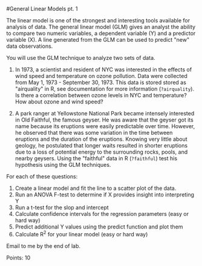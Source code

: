 #General Linear Models pt. 1

The linear model is one of the strongest and interesting tools available for analysis of data. The general linear model (GLM) gives an analyst the ability to compare two numeric variables, a dependent variable (Y) and a predictor variable (X). A line generated from the GLM can be used to predict "new" data observations.

You will use the GLM technique to analyze two sets of data.

1) In 1973, a scientist and resident of NYC was interested in the effects of wind speed and temperature on ozone pollution. Data were collected from May 1, 1973 - September 30, 1973. This data is stored stored as "airquality" in R, see documentation for more information (``?airquality``). Is there a correlation between ozone levels in NYC and temperature? How about ozone and wind speed? 

                   
2) A park ranger at Yellowstone National Park became intensely interested in Old Faithful, the famous geyser. He was aware that the geyser got its name because its eruptions were easily predictable over time. However, he observed that there was some variation in the time between eruptions and the duration of the eruptions. Knowing very little about geology, he postulated that longer waits resulted in shorter eruptions due to a loss of potential energy to the surrounding rocks, pools, and nearby geysers. Using the "faithful" data in R (``?faithful``) test his hypothesis using the GLM techniques.     

For each of these questions:

1) Create a linear model and fit the line to a scatter plot of the data.
2) Run an ANOVA F-test to determine if X provides insight into interpreting Y
3) Run a t-test for the slop and intercept
4) Calculate confidence intervals for the regression parameters (easy or hard way)
5) Predict additional Y values using the predict function and plot them
6) Calculate R<sup>2</sup> for your linear model (easy or hard way)

Email to me by the end of lab.

Points: 10

<!-- Data to use: 

data(airquality)
data(faithful)
-->
